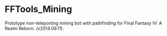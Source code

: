FFTools_Mining
==============

Prototype non-teleporting mining bot with pathfinding for Final Fantasy IV: A Realm Reborn. (v2014.09.11).
